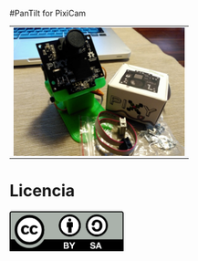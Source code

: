 #PanTilt for PixiCam
<table>
<tr>
<td>
<img src="images/IMG_20150817_190855_preview_featured.jpg" width="300" align="center">
</td>
</tr>
</table>

# Licencia

<img src="images/by-sa.png" width="200" align = "center">
